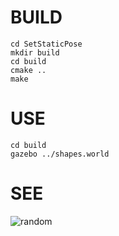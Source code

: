 # BUILD

~~~
cd SetStaticPose
mkdir build
cd build
cmake ..
make
~~~

# USE

~~~
cd build
gazebo ../shapes.world
~~~

# SEE

![random](https://bitbucket.org/chapulina/gazebo_plugins/raw/default/SetStaticPose/setstaticpose.gif)
